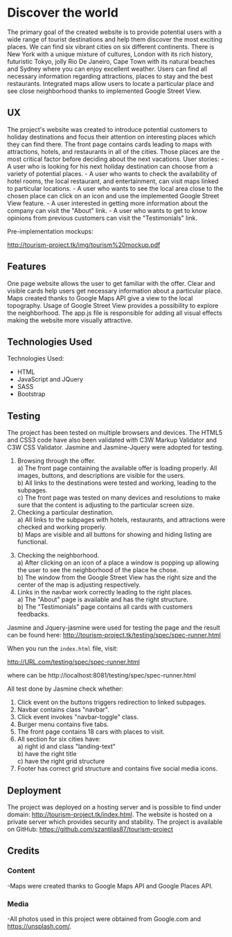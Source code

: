 <h1>Discover the world</h1>

   The primary goal of the created website is to provide potential users with a wide range of tourist destinations and help them discover the most exciting places. We can find six vibrant cities on six different continents. There is New York with a unique mixture of cultures, London with its rich history, futuristic Tokyo,  jolly Rio De Janeiro,  Cape Town with its natural beaches and Sydney where you can enjoy excellent weather.
   Users can find all necessary information regarding attractions, places to stay and the best restaurants.  Integrated maps allow users to locate a particular place and see close neighborhood thanks to implemented Google Street View.
   
<h2>UX</h2>
The project's website was created to introduce potential customers to holiday destinations and focus their attention on interesting places which they can find there. The front page contains cards leading to maps with attractions, hotels, and restaurants in all of the cities. Those places are the most critical factor before deciding about the next vacations. 
User stories:
- A user who is looking for his next holiday destination can choose from a variety of potential places.
- A user who wants to check the availability of hotel rooms, the local restaurant, and entertainment, can visit maps linked to particular locations. 
- A user who wants to see the local area close to the chosen place can click on an icon and use the implemented Google Street View feature. 
- A user interested in getting more information about the company can visit the "About" link.
- A user who wants to get to know opinions from previous customers can visit the "Testimonials" link.

Pre-implementation mockups: 

http://tourism-project.tk/img/tourism%20mockup.pdf




<h2>Features</h2>

One page website allows the user to get familiar with the offer.
Clear and visible cards help users get necessary information about a particular place.
Maps created thanks to Google Maps API give a view to the local topography.
Usage of Google Street View provides a possibility to explore the neighborhood.
The app.js file is responsible for adding all visual effects making the website more visually attractive.

<h2>Technologies Used</h2>

Technologies Used:
- HTML
- JavaScript and JQuery
- SASS
- Bootstrap



<h2>Testing</h2>
The project has been tested on multiple browsers and devices. The HTML5 and CSS3 code have also been validated with C3W Markup Validator and C3W CSS Validator. Jasmine and Jasmine-Jquery were adopted for testing.

1. Browsing through the offer.<br> 
a) The front page containing the available offer is loading properly. All images, buttons, and descriptions are visible for the users.<br>
b) All links to the destinations were tested and working, leading to the subpages.<br> 
c) The front page was tested on many devices and resolutions to make sure that the content is adjusting to the particular screen size.<br> 
2. Checking a particular destination.<br> 
a) All links to the subpages with hotels, restaurants, and attractions were checked and working properly.<br> 
b) Maps are visible and all buttons for showing and hiding listing are functional.<br> 
3) Checking the neighborhood.<br> 
a) After clicking on an icon of a place a window is popping up allowing the user to see the neighborhood of the place he chose.<br> 
b) The window from the Google Street View has the right size and the center of the map is adjusting respectively.<br> 
4) Links in the navbar work correctly leading to the right places. <br> 
a) The "About" page is available and has the right structure.<br> 
b) The "Testimonials" page contains all cards with customers feedbacks.<br> 

Jasmine and Jquery-jasmine were used for testing the page and the result can be found here: http://tourism-project.tk/testing/spec/spec-runner.html<br> 

When you run the `index.html` file, visit:<br> 

http://URL.com/testing/spec/spec-runner.html<br> 

where <URL> can be http://localhost:8081/testing/spec/spec-runner.html<br> 

All test done by Jasmine check whether:<br> 

1) Click event on the buttons triggers redirection to linked subpages. <br> 
2) Navbar contains class "navbar".<br> 
3) Click event invokes "navbar-toggle" class.<br> 
4) Burger menu contains five tabs.<br> 
5) The front page contains 18 cars with places to visit.<br> 
6) All section for six cities have:<br> 
	a) right id and class "landing-text"<br> 
	b) have the right title<br> 
	c) have the right grid structure<br> 
7) Footer has correct grid structure and contains five social media icons.<br> 


<h2>Deployment</h2> 

The project was deployed on a hosting server and is possible to find under domain: http://tourism-project.tk/index.html. The website is hosted on a private server which provides security and stability. 
The project is available on GitHub: 
https://github.com/szantilas87/tourism-project

<h2>Credits</h2>

<h3>Content</h3>
-Maps were created thanks to Google Maps API and Google Places API.

<h3>Media</h3>

-All photos used in this project were obtained from Google.com  and https://unsplash.com/.
 








